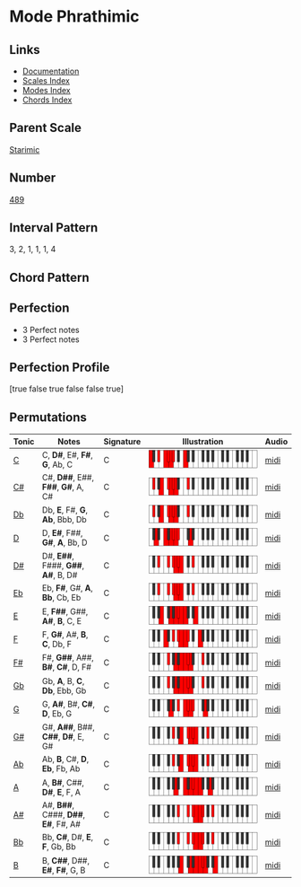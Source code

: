 # Mode Phrathimic

## Links

- [Documentation](README.md)
- [Scales Index](Scales.md)
- [Modes Index](Modes.md)
- [Chords Index](Chords.md)

## Parent Scale

[Starimic](ScaleStarimic.md)

## Number

[489](https://ianring.com/musictheory/scales/489)

## Interval Pattern

3, 2, 1, 1, 1, 4

## Chord Pattern



## Perfection

- 3 Perfect notes
- 3 Perfect notes

## Perfection Profile

[true false true false false true]

## Permutations

| Tonic | Notes | Signature | Illustration | Audio |
|-------|-------|-----------|--------------|-------|
| [C](ModeCNaturalPhrathimic.md) | C, **D#**, E#, **F#**, **G**, Ab, C | C | ![CNaturalPhrathimic](ModeCNaturalPhrathimic.png) | [midi](https://github.com/edipermadi/music/blob/main/docs/ModeCNaturalPhrathimic.mid?raw=true) |
| [C#](ModeCSharpPhrathimic.md) | C#, **D##**, E##, **F##**, **G#**, A, C# | C | ![CSharpPhrathimic](ModeCSharpPhrathimic.png) | [midi](https://github.com/edipermadi/music/blob/main/docs/ModeCSharpPhrathimic.mid?raw=true) |
| [Db](ModeDFlatPhrathimic.md) | Db, **E**, F#, **G**, **Ab**, Bbb, Db | C | ![DFlatPhrathimic](ModeDFlatPhrathimic.png) | [midi](https://github.com/edipermadi/music/blob/main/docs/ModeDFlatPhrathimic.mid?raw=true) |
| [D](ModeDNaturalPhrathimic.md) | D, **E#**, F##, **G#**, **A**, Bb, D | C | ![DNaturalPhrathimic](ModeDNaturalPhrathimic.png) | [midi](https://github.com/edipermadi/music/blob/main/docs/ModeDNaturalPhrathimic.mid?raw=true) |
| [D#](ModeDSharpPhrathimic.md) | D#, **E##**, F###, **G##**, **A#**, B, D# | C | ![DSharpPhrathimic](ModeDSharpPhrathimic.png) | [midi](https://github.com/edipermadi/music/blob/main/docs/ModeDSharpPhrathimic.mid?raw=true) |
| [Eb](ModeEFlatPhrathimic.md) | Eb, **F#**, G#, **A**, **Bb**, Cb, Eb | C | ![EFlatPhrathimic](ModeEFlatPhrathimic.png) | [midi](https://github.com/edipermadi/music/blob/main/docs/ModeEFlatPhrathimic.mid?raw=true) |
| [E](ModeENaturalPhrathimic.md) | E, **F##**, G##, **A#**, **B**, C, E | C | ![ENaturalPhrathimic](ModeENaturalPhrathimic.png) | [midi](https://github.com/edipermadi/music/blob/main/docs/ModeENaturalPhrathimic.mid?raw=true) |
| [F](ModeFNaturalPhrathimic.md) | F, **G#**, A#, **B**, **C**, Db, F | C | ![FNaturalPhrathimic](ModeFNaturalPhrathimic.png) | [midi](https://github.com/edipermadi/music/blob/main/docs/ModeFNaturalPhrathimic.mid?raw=true) |
| [F#](ModeFSharpPhrathimic.md) | F#, **G##**, A##, **B#**, **C#**, D, F# | C | ![FSharpPhrathimic](ModeFSharpPhrathimic.png) | [midi](https://github.com/edipermadi/music/blob/main/docs/ModeFSharpPhrathimic.mid?raw=true) |
| [Gb](ModeGFlatPhrathimic.md) | Gb, **A**, B, **C**, **Db**, Ebb, Gb | C | ![GFlatPhrathimic](ModeGFlatPhrathimic.png) | [midi](https://github.com/edipermadi/music/blob/main/docs/ModeGFlatPhrathimic.mid?raw=true) |
| [G](ModeGNaturalPhrathimic.md) | G, **A#**, B#, **C#**, **D**, Eb, G | C | ![GNaturalPhrathimic](ModeGNaturalPhrathimic.png) | [midi](https://github.com/edipermadi/music/blob/main/docs/ModeGNaturalPhrathimic.mid?raw=true) |
| [G#](ModeGSharpPhrathimic.md) | G#, **A##**, B##, **C##**, **D#**, E, G# | C | ![GSharpPhrathimic](ModeGSharpPhrathimic.png) | [midi](https://github.com/edipermadi/music/blob/main/docs/ModeGSharpPhrathimic.mid?raw=true) |
| [Ab](ModeAFlatPhrathimic.md) | Ab, **B**, C#, **D**, **Eb**, Fb, Ab | C | ![AFlatPhrathimic](ModeAFlatPhrathimic.png) | [midi](https://github.com/edipermadi/music/blob/main/docs/ModeAFlatPhrathimic.mid?raw=true) |
| [A](ModeANaturalPhrathimic.md) | A, **B#**, C##, **D#**, **E**, F, A | C | ![ANaturalPhrathimic](ModeANaturalPhrathimic.png) | [midi](https://github.com/edipermadi/music/blob/main/docs/ModeANaturalPhrathimic.mid?raw=true) |
| [A#](ModeASharpPhrathimic.md) | A#, **B##**, C###, **D##**, **E#**, F#, A# | C | ![ASharpPhrathimic](ModeASharpPhrathimic.png) | [midi](https://github.com/edipermadi/music/blob/main/docs/ModeASharpPhrathimic.mid?raw=true) |
| [Bb](ModeBFlatPhrathimic.md) | Bb, **C#**, D#, **E**, **F**, Gb, Bb | C | ![BFlatPhrathimic](ModeBFlatPhrathimic.png) | [midi](https://github.com/edipermadi/music/blob/main/docs/ModeBFlatPhrathimic.mid?raw=true) |
| [B](ModeBNaturalPhrathimic.md) | B, **C##**, D##, **E#**, **F#**, G, B | C | ![BNaturalPhrathimic](ModeBNaturalPhrathimic.png) | [midi](https://github.com/edipermadi/music/blob/main/docs/ModeBNaturalPhrathimic.mid?raw=true) |
